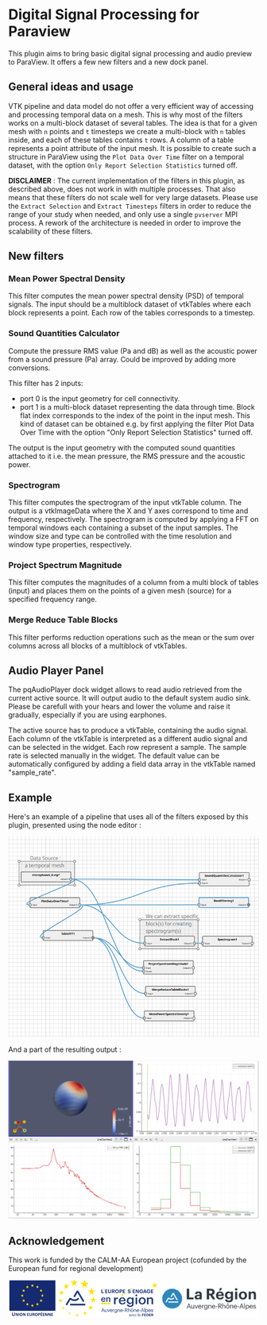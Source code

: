 # Digital Signal Processing for Paraview

This plugin aims to bring basic digital signal processing and audio preview to ParaView.
It offers a few new filters and a new dock panel.

## General ideas and usage

VTK pipeline and data model do not offer a very efficient way of accessing and processing temporal data on a mesh.
This is why most of the filters works on a multi-block dataset of several tables. The idea is that for a given mesh
with `n` points and `t` timesteps we create a multi-block with `n` tables inside, and each of these tables contains
`t` rows. A column of a table represents a point attribute of the input mesh. It is possible to create such a
structure in ParaView using the `Plot Data Over Time` filter on a temporal dataset, with the option
`Only Report Selection Statistics` turned off.

**DISCLAIMER** : The current implementation of the filters in this plugin, as described above, does not
work in with multiple processes. That also means that these filters do not scale well for very large datasets.
Please use the `Extract Selection` and `Extract Timesteps` filters in order to reduce the range of your
study when needed, and only use a single `pvserver` MPI process. A rework of the architecture is needed in order
to improve the scalability of these filters.

## New filters

### Mean Power Spectral Density

This filter computes the mean power spectral density (PSD) of temporal signals.
The input should be a multiblock dataset of vtkTables where each block
represents a point. Each row of the tables corresponds to a timestep.

### Sound Quantities Calculator

Compute the pressure RMS value (Pa and dB) as well as the acoustic power from a sound pressure (Pa) array.
Could be improved by adding more conversions.

This filter has 2 inputs:
- port 0 is the input geometry for cell connectivity.
- port 1 is a multi-block dataset representing the data through time. Block flat index
corresponds to the index of the point in the input mesh. This kind of dataset
can be obtained e.g. by first applying the filter Plot Data Over Time with the
option "Only Report Selection Statistics" turned off.

The output is the input geometry with the computed sound quantities attached to
it i.e. the mean pressure, the RMS pressure and the acoustic power.

### Spectrogram

This filter computes the spectrogram of the input vtkTable column.
The output is a vtkImageData where the X and Y axes correspond to time and
frequency, respectively.
The spectrogram is computed by applying a FFT on temporal windows each containing
a subset of the input samples. The window size and type can be controlled with the
time resolution and window type properties, respectively.

### Project Spectrum Magnitude

This filter computes the magnitudes of a column from a multi block
of tables (input) and places them on the points of a given mesh (source) for
a specified frequency range.

### Merge Reduce Table Blocks

This filter performs reduction operations such as the mean or the sum over columns
across all blocks of a multiblock of vtkTables.

## Audio Player Panel

The pqAudioPlayer dock widget allows to read audio retrieved from the current active source.
It will output audio to the default system audio sink. Please be carefull with your hears and
lower the volume and raise it gradually, especially if you are using earphones.

The active source has to produce a vtkTable, containing the audio signal. Each column of the vtkTable
is interpreted as a different audio signal and can be selected in the widget. Each row represent
a sample. The sample rate is selected manually in the widget. The default value can be
automatically configured by adding a field data array in the vtkTable named "sample_rate".

## Example

Here's an example of a pipeline that uses all of the filters exposed by this plugin, presented using
the node editor :

![DSP Pipeline Example](Documentation/example_pipeline.png "DSP Pipeline example")

And a part of the resulting output :

![DSP Pipeline Results](Documentation/pipeline_results.png "DSP Pipeline results")

## Acknowledgement

This work is funded by the CALM-AA European project (cofunded by the European fund for
regional development)

![Acknowledgement](Documentation/acknowledgement.png "Acknowledgement")
